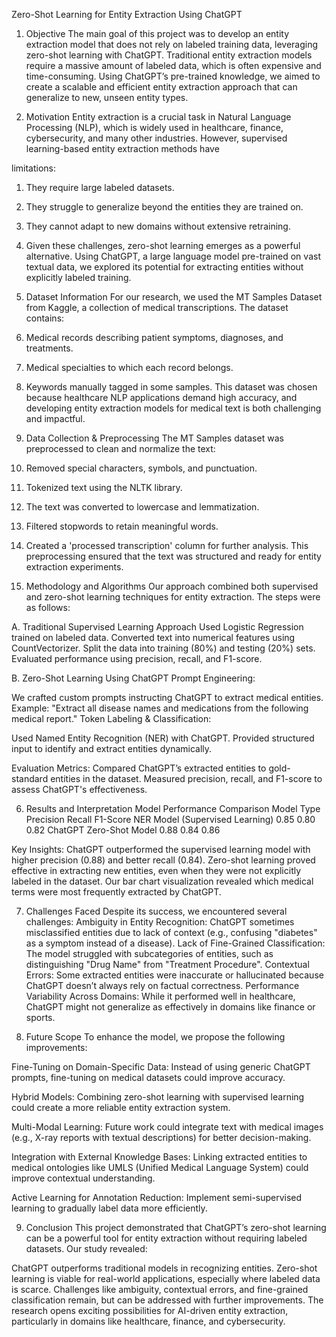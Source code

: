 Zero-Shot Learning for Entity Extraction Using ChatGPT

1. Objective
The main goal of this project was to develop an entity extraction model that does not rely on labeled training data, leveraging zero-shot learning with ChatGPT. Traditional entity extraction models require a massive amount of labeled data, which is often expensive and time-consuming. Using ChatGPT’s pre-trained knowledge, we aimed to create a scalable and efficient entity extraction approach that can generalize to new, unseen entity types.

2. Motivation
Entity extraction is a crucial task in Natural Language Processing (NLP), which is widely used in healthcare, finance, cybersecurity, and many other industries. However, supervised learning-based entity extraction methods have

limitations:
1. They require large labeled datasets.
2. They struggle to generalize beyond the entities they are trained on.
3. They cannot adapt to new domains without extensive retraining.
4. Given these challenges, zero-shot learning emerges as a powerful alternative. Using ChatGPT, a large language model pre-trained on vast textual data, we explored its potential for extracting entities without explicitly labeled training.

3. Dataset Information
For our research, we used the MT Samples Dataset from Kaggle, a collection of medical transcriptions.
 The dataset contains:
1. Medical records describing patient symptoms, diagnoses, and treatments.
2. Medical specialties to which each record belongs.
3. Keywords manually tagged in some samples.
This dataset was chosen because healthcare NLP applications demand high accuracy, and developing entity extraction models for medical text is both challenging and impactful.

4. Data Collection & Preprocessing
The MT Samples dataset was preprocessed to clean and normalize the text:
1. Removed special characters, symbols, and punctuation.
2. Tokenized text using the NLTK library.
3. The text was converted to lowercase and lemmatization.
4. Filtered stopwords to retain meaningful words.
5. Created a 'processed transcription' column for further analysis.
This preprocessing ensured that the text was structured and ready for entity extraction experiments.

5. Methodology and Algorithms
Our approach combined both supervised and zero-shot learning techniques for entity extraction. The steps were as follows:

A. Traditional Supervised Learning Approach
Used Logistic Regression trained on labeled data.
Converted text into numerical features using CountVectorizer.
Split the data into training (80%) and testing (20%) sets.
Evaluated performance using precision, recall, and F1-score.

B. Zero-Shot Learning Using ChatGPT
Prompt Engineering:

We crafted custom prompts instructing ChatGPT to extract medical entities.
Example: "Extract all disease names and medications from the following medical report."
Token Labeling & Classification:

Used Named Entity Recognition (NER) with ChatGPT.
Provided structured input to identify and extract entities dynamically.

Evaluation Metrics:
Compared ChatGPT’s extracted entities to gold-standard entities in the dataset.
Measured precision, recall, and F1-score to assess ChatGPT's effectiveness.

6. Results and Interpretation
Model Performance Comparison
Model Type	                    Precision	  Recall 	  F1-Score
NER Model (Supervised Learning) 	0.85	    0.80	    0.82
ChatGPT Zero-Shot Model          	0.88    	0.84	    0.86

Key Insights:
ChatGPT outperformed the supervised learning model with higher precision (0.88) and better recall (0.84).
Zero-shot learning proved effective in extracting new entities, even when they were not explicitly labeled in the dataset.
Our bar chart visualization revealed which medical terms were most frequently extracted by ChatGPT.

7. Challenges Faced
Despite its success, we encountered several challenges:
Ambiguity in Entity Recognition:
ChatGPT sometimes misclassified entities due to lack of context (e.g., confusing "diabetes" as a symptom instead of a disease).
Lack of Fine-Grained Classification:
The model struggled with subcategories of entities, such as distinguishing "Drug Name" from "Treatment Procedure".
Contextual Errors:
Some extracted entities were inaccurate or hallucinated because ChatGPT doesn’t always rely on factual correctness.
Performance Variability Across Domains:
While it performed well in healthcare, ChatGPT might not generalize as effectively in domains like finance or sports.

8. Future Scope
To enhance the model, we propose the following improvements:

Fine-Tuning on Domain-Specific Data:
Instead of using generic ChatGPT prompts, fine-tuning on medical datasets could improve accuracy.

Hybrid Models:
Combining zero-shot learning with supervised learning could create a more reliable entity extraction system.

Multi-Modal Learning:
Future work could integrate text with medical images (e.g., X-ray reports with textual descriptions) for better decision-making.

Integration with External Knowledge Bases:
Linking extracted entities to medical ontologies like UMLS (Unified Medical Language System) could improve contextual understanding.

Active Learning for Annotation Reduction:
Implement semi-supervised learning to gradually label data more efficiently.

9. Conclusion
This project demonstrated that ChatGPT’s zero-shot learning can be a powerful tool for entity extraction without requiring labeled datasets. Our study revealed:

ChatGPT outperforms traditional models in recognizing entities.
Zero-shot learning is viable for real-world applications, especially where labeled data is scarce.
Challenges like ambiguity, contextual errors, and fine-grained classification remain, but can be addressed with further improvements.
The research opens exciting possibilities for AI-driven entity extraction, particularly in domains like healthcare, finance, and cybersecurity.

